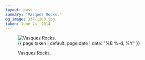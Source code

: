 ```yaml
---
layout: post
summary: 'Vasquez Rocks.'
og_image: 337-1280.jpg
taken: June 24, 2014
---
```


<figure class="post" data-src="{{ site.assets_url }}/{{ page.og_image }}" data-sub-html='#caption-{{ page.id | remove_first: "/" }}'>
<img alt="Vasquez Rocks." sizes="(min-width: 700px) 50vw, calc(100vw - 2rem)" src="{{ site.assets_url }}/337-640.jpg" srcset="{{ site.assets_url }}/337-1280.jpg 1280w, {{ site.assets_url }}/337-960.jpg 960w, {{ site.assets_url }}/337-640.jpg 640w, {{ site.assets_url }}/337-320.jpg 320w"/>
<figcaption id='caption-{{ page.id | remove_first: "/" }}'>
<time>{{ page.taken | default: page.date | date: "%B %-d, %Y" }}</time>
<p>Vasquez Rocks.</p>
</figcaption>
</figure>
